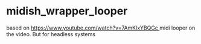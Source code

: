 # midish_wrapper_looper
 based on [https://www.youtube.com/watch?v=7AmKlxYBQGc ](https://www.youtube.com/watch?v=7AmKlxYBQGc)
 midi looper on the video. But for headless systems

